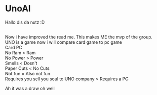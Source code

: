 # UnoAI
Hallo dis da nutz 
:D

<br />
Now i have improved the read me. This makes ME the mvp of the group.
<br />
UNO is a game now i will compare card game to pc game
<br />
Card            PC
<br />
No Ram      >   Ram
<br />
No Power    >   Power
<br />
Smells      <   Dosn't
<br />
Paper Cuts  <   No Cuts
<br />
Not fun     =   Also not fun
<br />
Requires you sell you soul to UNO company > Requires a PC
<br />

Ah it was a draw oh well
